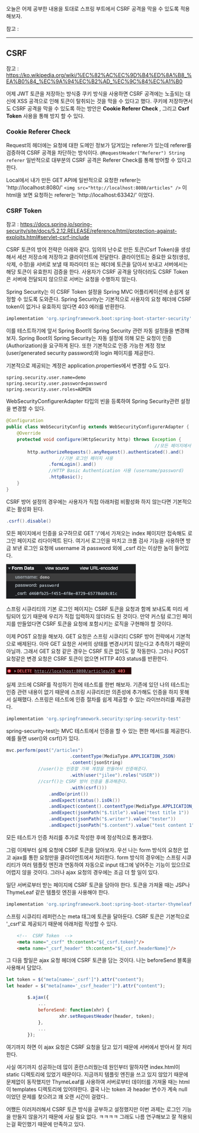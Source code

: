 오늘은 어제 공부한 내용을 토대로 스프링 부트에서 CSRF 공격을 막을 수 있도록 적용해보자.

참고 : 



---

## CSRF

참고 : https://ko.wikipedia.org/wiki/%EC%82%AC%EC%9D%B4%ED%8A%B8_%EA%B0%84_%EC%9A%94%EC%B2%AD_%EC%9C%84%EC%A1%B0

어제 JWT 토큰을 저장하는 방식중 쿠키 방식을 사용하면 CSRF 공격에는 노출되는 대신에 XSS 공격으로 인해 토큰이 탈취되는 것을 막을 수 있다고 했다.
쿠키에 저장하면서도 CSRF 공격을 막을 수 있도록 하는 방안은 **Cookie Referer Check** , 그리고 **Csrf Token** 사용을 통해 방지 할 수 있다.

### Cookie Referer Check

Request의 헤더에는 요청에 대한 도메인 정보가 담겨있는 referer가 있는데 referer를 검증하여 CSRF 공격을 차단하는 방식이다.
`@RequestHeader("Referer") String referer`
일반적으로 대부분의 CSRF 공격은 Referer Check를 통해 방어할 수 있다고 한다.

Local에서 내가 만든 GET API에 일반적으로 요청한 referer는 'http://localhost:8080/'
`<img src="http://localhost:8080/articles" />` 이 html을 보면 요청하는 referer는 'http://localhost:63342/' 이었다.

### CSRF Token

참고 : https://docs.spring.io/spring-security/site/docs/5.2.12.RELEASE/reference/html/protection-against-exploits.html#servlet-csrf-include

CSRF 토큰의 방어 전략은 아래와 같다.
임의의 난수로 만든 토큰(Csrf Token)을 생성해서 세션 저장소에 저장하고 클라이언트에 전달한다.
클라이언트는 중요한 요청(생성, 삭제, 수정)을 서버로 보낼 때 파라미터 또는 헤더에 토큰을 담아서 보내고 서버에서는 해당 토큰이 유효한지 검증을 한다. 
사용자가 CSRF 공격을 당하더라도 CSRF Token은 서버에 전달되지 않으므로 서버는 요청을 수행하지 않는다.

Spring Security는 이 CSRF Token 설정을 Spring MVC 어플리케이션에 손쉽게 설정할 수 있도록 도와준다.
Spring Security는 기본적으로 사용자의 요청 헤더에 CSRF token이 없거나 유효하지 않다면 403 에러를 반환한다.

```groovy
implementation 'org.springframework.boot:spring-boot-starter-security'
```

이를 테스트하기에 앞서 Spring Boot의 Spring Security 관련 자동 설정들을 변경해보자.
Spring Boot의 Spring Security는 자동 설정에 의해 모든 요청이 인증(Authorization)을 요구하게 된다.
또한 기본적으로 인증 가능한 계정 정보(user/generated security password)와 login 페이지를 제공한다.

기본적으로 제공되는 계정은 application.properties에서 변경할 수도 있다.

```properties
spring.security.user.name=demo
spring.security.user.password=password
spring.security.user.roles=ADMIN
```

WebSecurityConfigurerAdapter 타입의 빈을 등록하여 Spring Security관련 설정을 변경할 수 있다.

```java
@Configuration
public class WebSecurityConfig extends WebSecurityConfigurerAdapter {
    @Override
    protected void configure(HttpSecurity http) throws Exception {
      													//모든 페이지에서 인증 요구
        http.authorizeRequests().anyRequest().authenticated().and()
          			//기본 로그인 페이지 사용
                .formLogin().and()
                //HTTP Basic Authentication 사용 (username/password)
                .httpBasic();
    }
}
```

CSRF 방어 설정의 경우에는 사용자가 직접 아래처럼 비활성화 하지 않는다면 기본적으로는 활성화 된다.

```java
.csrf().disable()
```



모든 페이지에서 인증을 요구하므로 GET '/'에서 가져오는 index 페이지만 접속해도 로그인 페이지로 리다이렉트 된다.
여기서 로그인을 마치고 크롬 검사 기능을 사용하면 방금 보낸 로그인 요청에 username 과 password 외에 _csrf 라는 이상한 놈이 들어있다.

![image-20210928151957934](image-20210928151957934.png)

스프링 시큐리티의 기본 로그인 페이지는 CSRF 토큰을 요청과 함께 보내도록 미리 세팅되어 있기 때문에 우리가 직접 입력하지 않더라도 된 것이다.
만약 커스텀 로그인 페이지를 만들었다면 CSRF 토큰을 요청에 포함시키는 로직을 구현해야 할 것이다.

이제 POST 요청을 해보자.
GET 요청은 스프링 시큐리티 CSRF 방어 전략에서 기본적으로 배제된다. 아마 GET 요청은 서버의 상태를 변경시키지 않는다고 추측하기 때문이 아닐까. 그래서 GET 요청 같은 경우는 CSRF 토큰 없이도 잘 작동한다.
그러나 POST 요청같은 변경 요청은 CSRF 토큰이 없으면 HTTP 403 status를 반환한다. 

![image-20210928152535362](image-20210928152535362.png)

실제 코드에 CSRF를 작성하기 전에 테스트를 한번 해보자.
기존에 있던 나의 테스트는 인증 관련 내용이 없기 때문에 스프링 시큐리티만 의존성에 추가해도 인증을 하지 못해서 실패했다.
스프링은 테스트에 인증 절차를 쉽게 제공할 수 있는 라이브러리를 제공한다.

```groovy
implementation 'org.springframework.security:spring-security-test'
```

spring-security-test는 MVC 테스트에서 인증을 할 수 있는 편한 메서드를 제공한다.
예를 들면 user()와 csrf()가 있다.

```java
mvc.perform(post("/articles")
                        .contentType(MediaType.APPLICATION_JSON)
                        .content(jsonString)
            //user()는 인증할 가짜 계정을 만들어서 인증해준다.
                        .with(user("jilee").roles("USER"))
            //csrf()는 CSRF 방어 인증을 통과해준다.
                        .with(csrf()))
                .andDo(print())
                .andExpect(status().isOk())
                .andExpect(content().contentType(MediaType.APPLICATION_JSON))
                .andExpect(jsonPath("$.title").value("test title 1"))
                .andExpect(jsonPath("$.writer").value("tester"))
                .andExpect(jsonPath("$.content").value("test content 1"));
```

모든 테스트가 인증 처리를 추가로 작성한 후에 정상적으로 통과했다.

그럼 이제부터 실제 요청에 CSRF 토큰을 담아보자.
우선 나는 form 방식의 요청은 없고 ajax를 통한 요청만을 클라이언트에서 처리한다.
form 방식의 경우에는 스프링 시큐리티가 여러 템플릿 엔진과 연동하여 자동으로 input 태그에 넣어주는 기능이 있으므로 어렵지 않을 것이다.
그러나 ajax 요청의 경우에는 조금 더 할 일이 있다.

일단 서버로부터 받는 페이지에 CSRF 토큰을 담아야 한다. 
토큰을 가져올 때는 JSP나 ThymeLeaf 같은 템플릿 엔진을 사용해야 한다.

```groovy
implementation 'org.springframework.boot:spring-boot-starter-thymeleaf'
```

스프링 시큐리티 레퍼런스는 meta 태그에 토큰을 달아둔다. CSRF 토큰은 기본적으로 '_csrf'로 제공되기 때문에 아래처럼 작성할 수 있다.

```html
    <!--  CSRF Token  -->
    <meta name="_csrf" th:content="${_csrf.token}"/>
    <meta name="_csrf_header" th:content="${_csrf.headerName}"/>
```

그 다음 할일은 ajax 요청 헤더에 CSRF 토큰을 담는 것이다. 나는 beforeSend 블록을 사용해서 담았다. 

```javascript
let token = $("meta[name='_csrf']").attr("content");
let header = $("meta[name='_csrf_header']").attr("content");        
```

```javascript
        $.ajax({
            ...
            beforeSend: function(xhr) {
                    xhr.setRequestHeader(header, token);
            },
            ...
        });
```

여기까지 하면 이 ajax 요청은 CSRF 요청을 담고 있기 때문에 서버에서 받아서 잘 처리한다.

사실 여기까지 성공하는데 많이 혼란스러웠는데 원인부터 말하자면 index.html이 static 디렉토리에 있었기 때문이다.
지금까지 템플릿 엔진을 쓰고 있지 않았기 때문에 문제없이 동작했지만 
ThymeLeaf를 사용하여 서버로부터 데이터를 가져올 때는 html이 templates 디렉토리에 있어야한다.
결국 나는 token 과 header 변수가 계속 null 이었던 문제를 찾으려고 꽤 오랜 시간이 걸렸다..

어쨌든 이러저러해서 CSRF 토큰 방식을 공부하고 설정했지만 
이번 과제는 로그인 기능을 만들지 않을거기 때문에 사실 필요 없다. ㅋㅋㅋㅋ
그래도 나름 연구해보고 잘 적용되는걸 확인했기 때문에 만족하고 있다.
